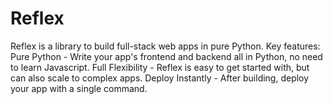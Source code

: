 # Reflex
Reflex is a library to build full-stack web apps in pure Python.  Key features:  Pure Python - Write your app's frontend and backend all in Python, no need to learn Javascript. Full Flexibility - Reflex is easy to get started with, but can also scale to complex apps. Deploy Instantly - After building, deploy your app with a single command.
